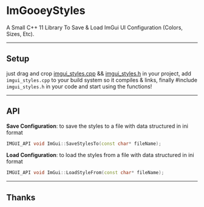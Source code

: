 # ImGooeyStyles
A Small C++ 11 Library To Save &amp; Load ImGui UI Configuration (Colors, Sizes, Etc).

---
## Setup

just drag and crop [imgui_styles.cpp](./imgui_styles.cpp) && [imgui_styles.h](imgui_styles.h) in your project, add `imgui_styles.cpp` to your build system so it compiles & links, finally #include `imgui_styles.h` in your code and start using the functions!

---
## API

**Save Configuration**: to save the styles to a file with data structured in ini format

```c++
IMGUI_API void ImGui::SaveStylesTo(const char* fileName);
```

**Load Configuration**: to load the styles from a file with data structured in ini format

```c++
IMGUI_API void ImGui::LoadStyleFrom(const char* fileName);
```

---
## Thanks
